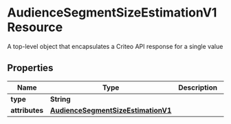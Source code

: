 

# AudienceSegmentSizeEstimationV1Resource

A top-level object that encapsulates a Criteo API response for a single value

## Properties

Name | Type | Description | Notes
------------ | ------------- | ------------- | -------------
**type** | **String** |  |  [optional]
**attributes** | [**AudienceSegmentSizeEstimationV1**](AudienceSegmentSizeEstimationV1.md) |  |  [optional]




